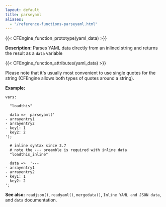 ```yaml
---
layout: default
title: parseyaml
aliases:
  - "/reference-functions-parseyaml.html"
---
```


{{< CFEngine_function_prototype(yaml_data) >}}

**Description:** Parses YAML data directly from an inlined string and
returns the result as a `data` variable

{{< CFEngine_function_attributes(yaml_data) >}}

Please note that it's usually most convenient to use single quotes for
the string (CFEngine allows both types of quotes around a string).

**Example:**

```cf3 {skip TODO}
vars:

  "loadthis"

  data =>  parseyaml('
- arrayentry1
- arrayentry2
- key1: 1
  key2: 2
');

  # inline syntax since 3.7
  # note the --- preamble is required with inline data
  "loadthis_inline"

  data =>  '---
- arrayentry1
- arrayentry2
- key1: 1
  key2: 2
';
```

**See also:** `readjson()`, `readyaml()`, `mergedata()`, `Inline YAML and JSON data`, and `data` documentation.
